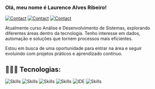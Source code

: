 ### Olá, meu nome é Laurence Alves Ribeiro!

[![Contact](https://img.shields.io/badge/Portfolio-255E63?style=for-the-badge&logo=About.me&logoColor=white)](https://sites.google.com/view/laurencealvesribeiro)
[![Contact](https://img.shields.io/badge/LinkedIn-0077B5?style=for-the-badge&logo=linkedin&logoColor=white)](https://www.linkedin.com/in/laurenceribeiro/)
[![Contact](https://img.shields.io/badge/WhatsApp-25D366?style=for-the-badge&logo=whatsapp&logoColor=white)](https://api.whatsapp.com/send?phone=5549999447791)

Atualmente curso Análise e Desenvolvimento de Sistemas, explorando diferentes áreas dentro da tecnologia. Tenho interesse em dados, automação e soluções que tornem processos mais eficientes.

Estou em busca de uma oportunidade para entrar na área e seguir evoluindo com projetos práticos e aprendizado contínuo.

## 👨🏻‍💻 Tecnologias:

![Skills](https://img.shields.io/badge/Python-3776AB?style=for-the-badge&logo=python&logoColor=white)
![Skills](https://img.shields.io/badge/Looker-4285F4.svg?style=for-the-badge&logo=Looker&logoColor=white)
![Skills](https://img.shields.io/badge/pandas-150458.svg?style=for-the-badge&logo=pandas&logoColor=white)
![Skills](https://img.shields.io/badge/PostgreSQL-316192?style=for-the-badge&logo=postgresql&logoColor=white)
![IDE](https://img.shields.io/badge/Visual_Studio_Code-0078D4?style=for-the-badge&logo=visual%20studio%20code&logoColor=white)
![Skills](https://img.shields.io/badge/Microsoft_Excel-217346?style=for-the-badge&logo=microsoft-excel&logoColor=white)
